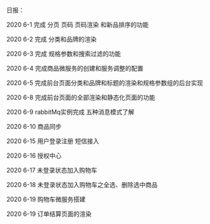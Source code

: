 日报：

2020 6-1
完成 分页 页码 页码渲染 和新品排序的功能

2020 6-2
完成  分类和品牌的渲染

2020 6-3
完成  规格参数和搜索过滤的功能

2020 6-4
完成商品微服务的创建和服务调整的配置

2020 6-5
完成前台页面分类和品牌和标题的渲染和规格参数组的后台实现

2020 6-8
完成前台页面的全部渲染和静态化页面的功能

2020  6-9
rabbitMq实例完成  五种消息模式了解

2020  6-10
商品同步

2020  6-15
用户登录注册 短信接入

2020  6-16
授权中心

2020  6-17
未登录状态加入购物车

2020  6-18
未登录状态加入购物车之全选、删除选中商品

2020  6-19
购物车微服务搭建

2020  6-19
订单结算页面的渲染


